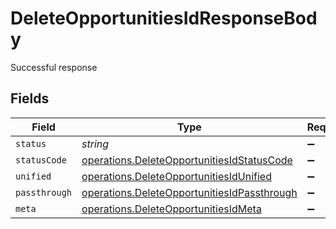 # DeleteOpportunitiesIdResponseBody

Successful response


## Fields

| Field                                                                                                      | Type                                                                                                       | Required                                                                                                   | Description                                                                                                |
| ---------------------------------------------------------------------------------------------------------- | ---------------------------------------------------------------------------------------------------------- | ---------------------------------------------------------------------------------------------------------- | ---------------------------------------------------------------------------------------------------------- |
| `status`                                                                                                   | *string*                                                                                                   | :heavy_minus_sign:                                                                                         | N/A                                                                                                        |
| `statusCode`                                                                                               | [operations.DeleteOpportunitiesIdStatusCode](../../models/operations/deleteopportunitiesidstatuscode.md)   | :heavy_minus_sign:                                                                                         | N/A                                                                                                        |
| `unified`                                                                                                  | [operations.DeleteOpportunitiesIdUnified](../../models/operations/deleteopportunitiesidunified.md)         | :heavy_minus_sign:                                                                                         | N/A                                                                                                        |
| `passthrough`                                                                                              | [operations.DeleteOpportunitiesIdPassthrough](../../models/operations/deleteopportunitiesidpassthrough.md) | :heavy_minus_sign:                                                                                         | N/A                                                                                                        |
| `meta`                                                                                                     | [operations.DeleteOpportunitiesIdMeta](../../models/operations/deleteopportunitiesidmeta.md)               | :heavy_minus_sign:                                                                                         | N/A                                                                                                        |